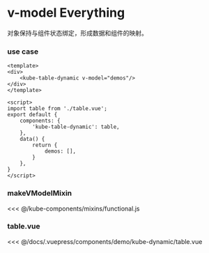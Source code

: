 # v-model Everything

对象保持与组件状态绑定，形成数据和组件的映射。

### use case
```vue
<template>
<div>
    <kube-table-dynamic v-model="demos"/>
</div>
</template>

<script>
import table from './table.vue';
export default {
    components: {
        'kube-table-dynamic': table,
    },
    data() {
        return {
            demos: [],
        }
    },
}
</script>
```

### makeVModelMixin
<<< @/kube-components/mixins/functional.js

### table.vue
<<< @/docs/.vuepress/components/demo/kube-dynamic/table.vue
